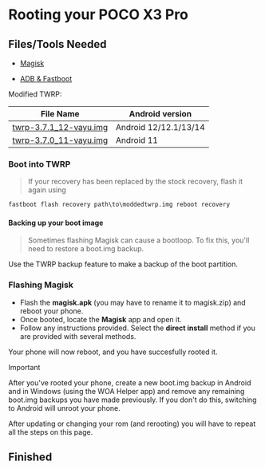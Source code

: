 # Rooting your POCO X3 Pro

## Files/Tools Needed

- [Magisk](https://github.com/topjohnwu/Magisk/releases/latest)

- [ADB & Fastboot](https://developer.android.com/studio/releases/platform-tools)

Modified TWRP:

| File Name                                       | Android version |
|-------------------------------------------------|-----------------|
| [twrp-3.7.1_12-vayu.img](https://github.com/woa-vayu/POCOX3Pro-Guides/raw/main/Files/twrp-3.7.1_12-vayu.img) | Android 12/12.1/13/14 |
| [twrp-3.7.0_11-vayu.img](https://github.com/woa-vayu/POCOX3Pro-Guides/raw/main/Files/twrp-3.7.0_11-vayu.img) | Android 11 |

### Boot into TWRP
>
> If your recovery has been replaced by the stock recovery, flash it again using

```cmd
fastboot flash recovery path\to\moddedtwrp.img reboot recovery
```

#### Backing up your boot image
>
> Sometimes flashing Magisk can cause a bootloop. To fix this, you'll need to restore a boot.img backup.

Use the TWRP backup feature to make a backup of the boot partition.

### Flashing Magisk

- Flash the **magisk.apk** (you may have to rename it to magisk.zip) and reboot your phone.
- Once booted, locate the **Magisk** app and open it.
- Follow any instructions provided. Select the **direct install** method if you are provided with several methods.

Your phone will now reboot, and you have succesfully rooted it.

> [!IMPORTANT]
> After you've rooted your phone, create a new boot.img backup in Android and in Windows (using the WOA Helper app) and remove any remaining boot.img backups you have made previously. If you don't do this, switching to Android will unroot your phone.
>
> After updating or changing your rom (and rerooting) you will have to repeat all the steps on this page.

## Finished
